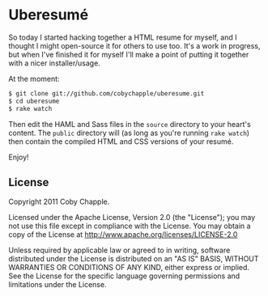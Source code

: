 # Uberesumé

So today I started hacking together a HTML resume for myself, and I thought I might open-source it for others to use too. It's a work in progress, but when I've finished it for myself I'll make a point of putting it together with a nicer installer/usage.

At the moment:

```sh
$ git clone git://github.com/cobychapple/uberesume.git
$ cd uberesume
$ rake watch
```

Then edit the HAML and Sass files in the `source` directory to your heart's content. The `public` directory will (as long as you're running `rake watch`) then contain the compiled HTML and CSS versions of your resumé.

Enjoy!

## License

Copyright 2011 Coby Chapple.

Licensed under the Apache License, Version 2.0 (the "License"); you may not use this file except in compliance with the License. You may obtain a copy of the License at http://www.apache.org/licenses/LICENSE-2.0

Unless required by applicable law or agreed to in writing, software distributed under the License is distributed on an "AS IS" BASIS, WITHOUT WARRANTIES OR CONDITIONS OF ANY KIND, either express or implied. See the License for the specific language governing permissions and limitations under the License.
